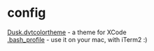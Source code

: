 # config

[Dusk.dvtcolortheme](Dusk.dvtcolortheme) - a theme for XCode<br>
[.bash_profile](.bash_profile) - use it on your mac, with iTerm2 :)
